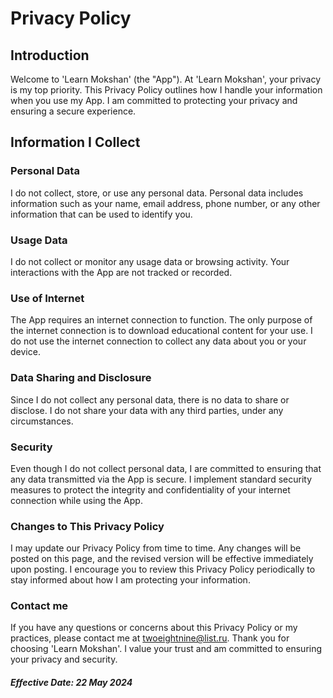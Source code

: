 # Privacy Policy
## Introduction

Welcome to 'Learn Mokshan' (the "App"). At 'Learn Mokshan', your privacy is my top priority. This Privacy Policy outlines how I handle your information when you use my App. I am committed to protecting your privacy and ensuring a secure experience.

## Information I Collect
### Personal Data

I do not collect, store, or use any personal data. Personal data includes information such as your name, email address, phone number, or any other information that can be used to identify you.

### Usage Data

I do not collect or monitor any usage data or browsing activity. Your interactions with the App are not tracked or recorded.

### Use of Internet

The App requires an internet connection to function. The only purpose of the internet connection is to download educational content for your use. I do not use the internet connection to collect any data about you or your device.

### Data Sharing and Disclosure

Since I do not collect any personal data, there is no data to share or disclose. I do not share your data with any third parties, under any circumstances.

### Security

Even though I do not collect personal data, I are committed to ensuring that any data transmitted via the App is secure. I implement standard security measures to protect the integrity and confidentiality of your internet connection while using the App.

### Changes to This Privacy Policy

I may update our Privacy Policy from time to time. Any changes will be posted on this page, and the revised version will be effective immediately upon posting. I encourage you to review this Privacy Policy periodically to stay informed about how I am protecting your information.

### Contact me

If you have any questions or concerns about this Privacy Policy or my practices, please contact me at twoeightnine@list.ru.
Thank you for choosing 'Learn Mokshan'. I value your trust and am committed to ensuring your privacy and security.

##### Effective Date: 22 May 2024
